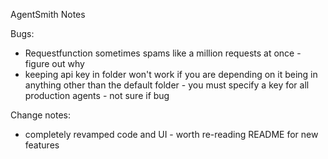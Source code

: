 AgentSmith Notes

Bugs:
- Requestfunction sometimes spams like a million requests at once - figure out why
- keeping api key in folder won't work if you are depending on it being in anything other than the default folder - you must specify a key for all production agents - not sure if bug


Change notes:
- completely revamped code and UI - worth re-reading README for new features

